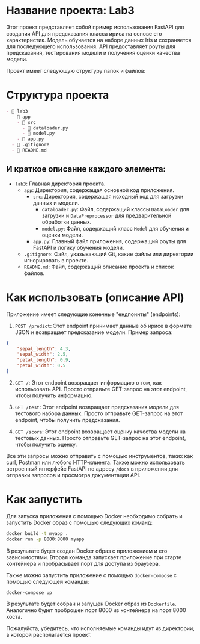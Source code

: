# Название проекта: Lab3

Этот проект представляет собой пример использования FastAPI для создания API для предсказания класса ириса на основе его характеристик. Модель обучается на наборе данных Iris и сохраняется для последующего использования. API предоставляет роуты для предсказания, тестирования модели и получения оценки качества модели.

Проект имеет следующую структуру папок и файлов:


# Структура проекта
```markdown
- 📂 lab3
  - 📂 app
    - 📂 src
      - 📄 dataloader.py
      - 📄 model.py
    - 📄 app.py
  - 📄 .gitignore
  - 📄 README.md
```

## И краткое описание каждого элемента:

- `lab3`: Главная директория проекта.
  - `app`: Директория, содержащая основной код приложения.
    - `src`: Директория, содержащая исходный код для загрузки данных и модели.
      - `dataloader.py`: Файл, содержащий классы `DataLoader` для загрузки и `DataPreprocessor` для предварительной обработки данных.
      - `model.py`: Файл, содержащий класс `Model` для обучения и оценки модели.
    - `app.py`: Главный файл приложения, содержащий роуты для FastAPI и логику обучения модели.
  - `.gitignore`: Файл, указывающий Git, какие файлы или директории игнорировать в проекте.
  - `README.md`: Файл, содержащий описание проекта и список файлов.

# Как использовать (описание API)

Приложение имеет следующие конечные "ендпоинты" (endpoints):

1. `POST /predict`: Этот endpoint принимает данные об ирисе в формате JSON и возвращает предсказание модели. Пример запроса:

```json
{
    "sepal_length": 4.3,
    "sepal_width": 2.5,
    "petal_length": 0.9,
    "petal_width": 0.5
}
```

2. `GET /`: Этот endpoint возвращает информацию о том, как использовать API. Просто отправьте GET-запрос на этот endpoint, чтобы получить информацию.

3. `GET /test`: Этот endpoint возвращает предсказания модели для тестового набора данных. Просто отправьте GET-запрос на этот endpoint, чтобы получить предсказания.

4. `GET /score`: Этот endpoint возвращает оценку качества модели на тестовых данных. Просто отправьте GET-запрос на этот endpoint, чтобы получить оценку.

Все эти запросы можно отправить с помощью инструментов, таких как curl, Postman или любого HTTP-клиента. Также можно использовать встроенный интерфейс FastAPI по адресу `/docs` в приложении для отправки запросов и просмотра документации API.

# Как запустить

Для запуска  приложения с помощью Docker необходимо собрать и запустить Docker образ с помощью следующих команд:

```bash
docker build -t myapp .
docker run -p 8000:8000 myapp
```
 
В результате будет создан Docker образ с  приложением и его зависимостями. Вторая команда запускает приложение при старте контейнера и пробрасывает порт для доступа из браузера.

Также можно запустить приложение с помощью `docker-compose` с помощью следующей команды:

```bash
docker-compose up
```

В результате будет собран и запущен Docker образ из `Dockerfile`. Аналогично будет проброшен порт 8000 из контейнера на порт 8000 хоста.


Пожалуйста, убедитесь, что исполняемые команды идут из директории, в которой располагается проект.